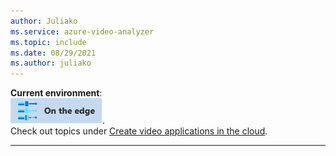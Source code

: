 ```yaml
---
author: Juliako
ms.service: azure-video-analyzer
ms.topic: include
ms.date: 08/29/2021
ms.author: juliako
---
```


**Current environment**: <br/>![edge icon](../media/env-icon/edge.png). <br/>Check out topics under [Create video applications in the cloud](../../index.yml).

<hr/>

